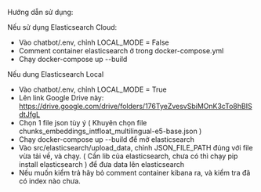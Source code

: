 Hướng dẫn sử dụng:

Nếu sử dụng Elasticsearch Cloud:
- Vào chatbot/.env, chỉnh LOCAL_MODE = False
- Comment container elasticsearch ở trong docker-compose.yml
- Chạy docker-compose up --build

Nếu dung Elasticsearch Local
- Vào chatbot/.env, chỉnh LOCAL_MODE = True
- Lên link Google Drive này: https://drive.google.com/drive/folders/176TyeZvesvSbiMOnK3cTo8hBISdtJfgL
- Chọn 1 file json tùy ý ( Khuyên chọn file chunks_embeddings_intfloat_multilingual-e5-base.json )
- Chạy docker-compose up --build để mở elasticsearch
- Vào src/elasticsearch/upload_data, chỉnh JSON_FILE_PATH đúng với file vừa tải về, và chạy. ( Cần lib của elasticsearch, chưa có thì chạy pip install elasticsearch ) để đưa data lên elasticsearch
- Nếu muốn kiểm trả hãy bỏ comment container kibana ra, và kiểm tra đã có index nào chưa.
